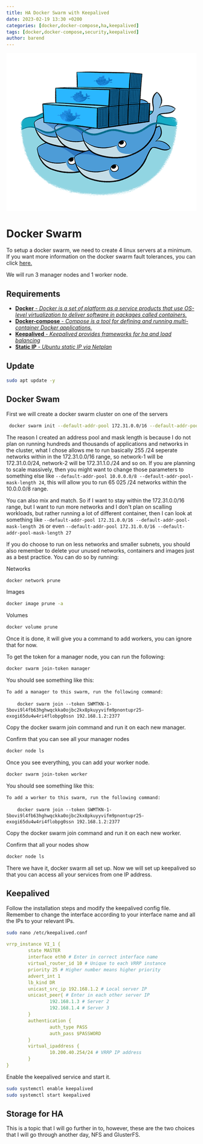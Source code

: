 ```yaml
---
title: HA Docker Swarm with Keepalived
date: 2023-02-19 13:30 +0200
categories: [docker,docker-compose,ha,keepalived]
tags: [docker,docker-compose,security,keepalived]
author: barend
---
```


![Docker Swarm](https://raw.githubusercontent.com/docker-library/docs/471fa6e4cb58062ccbf91afc111980f9c7004981/swarm/logo.png)

# Docker Swarm

To setup a docker swarm, we need to create 4 linux servers at a minimum. If you want more information on the docker swarm fault tolerances, you can click [here.](https://docs.docker.com/engine/swarm/admin_guide/#add-manager-nodes-for-fault-tolerance)

We will run 3 manager nodes and 1 worker node.

## Requirements

- [**Docker** - *Docker is a set of platform as a service products that use OS-level virtualization to deliver software in packages called containers.*](#)
- [**Docker-compose** - *Compose is a tool for defining and running multi-container Docker applications.*](#)
- [**Keepalived** - *Keepalived provides frameworks for ha and load balancing*](/posts/random-installations/#keepalived)
- [**Static IP** - *Ubuntu static IP via Netplan*](/posts/random-configurations/#static-ip)


## Update

```bash
sudo apt update -y
```

## Docker Swam

First we will create a docker swarm cluster on one of the servers

```bash
 docker swarm init --default-addr-pool 172.31.0.0/16 --default-addr-pool-mask-length 24
```

The reason I created an address pool and mask length is because I do not plan on running hundreds and thousands of applications and networks in the cluster, what I chose allows me to run basically 255 /24 seperate networks within in the 172.31.0.0/16 range, so network-1 will be 172.31.0.0/24, network-2 will be 172.31.1.0./24 and so on. If you are planning to scale massively, then you might want to change those parameters to something else like `--default-addr-pool 10.0.0.0/8 --default-addr-pool-mask-length 24`, this will allow you to run 65 025 /24 networks within the 10.0.0.0/8 range.

You can also mix and match. So if I want to stay within the 172.31.0.0/16 range, but I want to run more networks and I don't plan on scalling workloads, but rather running a lot of different container, then I can look at something like `--default-addr-pool 172.31.0.0/16 --default-addr-pool-mask-length 26` or even `--default-addr-pool 172.31.0.0/16 --default-addr-pool-mask-length 27`

If you do choose to run on less networks and smaller subnets, you should also remember to delete your unused networks, containers and images just as a best practice. You can do so by running:

Networks
```bash
docker network prune
```

Images
```bash
docker image prune -a
```

Volumes
```bash
docker volume prune
```

Once it is done, it will give you a command to add workers, you can ignore that for now.

To get the token for a manager node, you can run the following:

```bash
docker swarm join-token manager
```

You should see something like this:

```
To add a manager to this swarm, run the following command:

    docker swarm join --token SWMTKN-1-5bovi9l4fb63hghwqckka0ojbc2kx8pkuyyvifm9pnontupr25-exogi65du4w4ri4flobpg0ssn 192.168.1.2:2377
```

Copy the docker swarm join command and run it on each new manager.

Confirm that you can see all your manager nodes

```bash
docker node ls
```

Once you see everything, you can add your worker node.

```bash
docker swarm join-token worker
```

You should see something like this:

```config
To add a worker to this swarm, run the following command:

    docker swarm join --token SWMTKN-1-5bovi9l4fb63hghwqckka0ojbc2kx8pkuyyvifm9pnontupr25-exogi65du4w4ri4flobpg0ssn 192.168.1.2:2377
```

Copy the docker swarm join command and run it on each new worker.

Confirm that all your nodes show

```bash
docker node ls
```

There we have it, docker swarm all set up. Now we will set up keepalived so that you can access all your services from one IP address. 

## Keepalived

Follow the installation steps and modify the keepalived config file. Remember to change the interface according to your interface name and all the IPs to your relevant IPs.

```bash
sudo nano /etc/keepalived.conf
```

```yaml
vrrp_instance VI_1 {
        state MASTER
        interface eth0 # Enter in correct interface name
        virtual_router_id 10 # Unique to each VRRP instance
        priority 25 # Higher number means higher priority
        advert_int 1
        lb_kind DR
        unicast_src_ip 192.168.1.2 # Local server IP
        unicast_peer{ # Enter in each other server IP
                192.168.1.3 # Server 2
                192.168.1.4 # Server 3
        }
        authentication {
                auth_type PASS
                auth_pass $PASSWORD
        }
        virtual_ipaddress {
                10.200.40.254/24 # VRRP IP address
        }
}
```

Enable the keepalived service and start it.

```bash
sudo systemctl enable keepalived
sudo systemctl start keepalived
```

## Storage for HA

This is a topic that I will go further in to, however, these are the two choices that I will go through another day, NFS and GlusterFS.